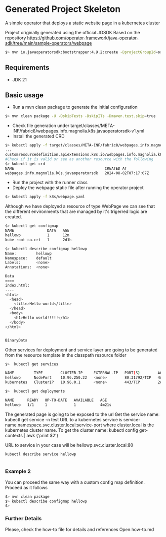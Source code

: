 # Generated Project Skeleton

A simple operator that deploys a static website page in a kubernetes cluster

Project originally generated using the official JOSDK
Based on the repository https://github.com/operator-framework/java-operator-sdk/tree/main/sample-operators/webpage


```bash
$> mvn io.javaoperatorsdk:bootstrapper:4.9.2:create -DprojectGroupId=org.acme -DprojectArtifactId=getting-started
```

## Requirements

- JDK 21

## Basic usage

- Run a mvn clean package to generate the initial configuration

```bash
$> mvn clean package -U -DskipTests -DskipITs -Dmaven.test.skip=true
```

- Check file generation under target/classes/META-INF/fabric8/webpages.info.magnolia.k8s.javaoperatorsdk-v1.yml
- Install the generated CRD

```bash
$> kubectl apply -f target/classes/META-INF/fabric8/webpages.info.magnolia.k8s.javaoperatorsdk-v1.yml
...
customresourcedefinition.apiextensions.k8s.io/webpages.info.magnolia.k8s.javaoperatorsdk created
#Check if it is valid or see as another resource with the following 
$> kubectl get crd
NAME                                         CREATED AT
webpages.info.magnolia.k8s.javaoperatorsdk   2024-08-02T07:17:07Z
```

- Run the project with the runner class
- Deploy the webpage static file after running the operator project

```bash
$> kubectl apply -f k8s/webpage.yaml
```

Although we have deployed a resource of type WebPage we can see that the different 
environments that are managed by it's trigerred logic are created. 

```bash
$> kubectl get configmap
NAME               DATA   AGE
hellowp            1      12m
kube-root-ca.crt   1      2d1h

$> kubectl describe configmap hellowp
Name:         hellowp
Namespace:    default
Labels:       <none>
Annotations:  <none>

Data
====
index.html:
----
<html>
  <head>
    <title>Hello world</title>
  </head>
  <body>
    <h1>Hello world!!!!!</h1>
  </body>
</html>


BinaryData

```

Other services for deployment and service layer are going to be 
generated from the resource template in the classpath resource folder

```bash
$>  kubectl get services

NAME         TYPE        CLUSTER-IP     EXTERNAL-IP   PORT(S)        AGE
hellowp      NodePort    10.96.250.22   <none>        80:31792/TCP   4m53s
kubernetes   ClusterIP   10.96.0.1      <none>        443/TCP        2d2h

$>  kubectl get deployments

NAME      READY   UP-TO-DATE   AVAILABLE   AGE
hellowp   1/1     1            1           4m21s
```

The generated page is going to be exposed to the url
Get the service name: kubectl get service -n test
URL to a kubernetes service is service-name.namespace.svc.cluster.local:service-port where cluster.local is the kubernetes cluster name.
To get the cluster name: kubectl config get-contexts | awk {'print $2'}

URL to service in your case will be hellowp.svc.cluster.local:80

```bash
kubectl describe service hellowp 
 
```


### Example 2

You can proceed the same way with a custom config map definition. Proceed as it follows

```bash
$> mvn clean package
$> kubectl describe configmap hellowp 
$> 
```


### Further Details

Please, check the how-to file for details and references
Open how-to.md



